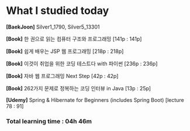 <h1>What I studied today</h1>

<strong>[BaekJoon]</strong> Silver1_1790, Silver5_13301

<strong>[Book]</strong> 한 권으로 읽는 컴퓨터 구조와 프로그래밍 [141p : 141p]

<strong>[Book]</strong> 쉽게 배우는 JSP 웹 프로그래밍 [218p : 218p]

<strong>[Book]</strong> 이것이 취업을 위한 코딩 테스트다 with 파이썬 [236p : 236p]

<strong>[Book]</strong> 자바 웹 프로그래밍 Next Step [42p : 42p]

<strong>[Book]</strong> 262가지 문제로 정복하는 코딩 인터뷰 in Java [13p : 25p]

<strong>[Udemy]</strong> Spring & Hibernate for Beginners (includes Spring Boot) [lecture 78 : 91]

<h3>Total learning time : 04h 46m</h3>  